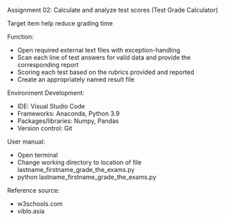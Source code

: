 Assignment 02: Calculate and analyze test scores (Test Grade Calculator)

Target item help reduce grading time

Function: 
- Open required external text files with exception-handling
- Scan each line of test answers for valid data and provide the corresponding report
- Scoring each test based on the rubrics provided and reported
- Create an appropriately named result file

Environment Development:
- IDE: Visual Studio Code
- Frameworks: Anaconda, Python 3.9
- Packages/libraries: Numpy, Pandas
- Version control: Git

User manual: 
- Open terminal
- Change working directory to location of file lastname_firstname_grade_the_exams.py
- python lastname_firstname_grade_the_exams.py

Reference source:
- w3schools.com
- viblo.asia

